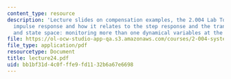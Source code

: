 ```yaml
---
content_type: resource
description: 'Lecture slides on compensation examples, the 2.004 Lab Tower plant,
  impulse response and how it relates to the step response and the transfer function,
  and state space: monitoring more than one dynamical variables at the same time.'
file: https://ol-ocw-studio-app-qa.s3.amazonaws.com/courses/2-004-systems-modeling-and-control-ii-fall-2007/bb1bf31d4c0fffe9fd1132b6a67e6698_lecture24.pdf
file_type: application/pdf
resourcetype: Document
title: lecture24.pdf
uid: bb1bf31d-4c0f-ffe9-fd11-32b6a67e6698
---
```

